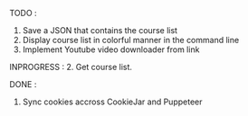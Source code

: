 TODO :
1. Save a JSON that contains the course list
2. Display course list in colorful manner in the command line
3. Implement Youtube video downloader from link

INPROGRESS :
2. Get course list.

DONE :
1. Sync cookies accross CookieJar and Puppeteer